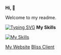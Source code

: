 **Hi, 👋**

Welcome to my readme.

[![Typing SVG](https://readme-typing-svg.demolab.com?font=Fira+Code&pause=1000&random=true&width=435&lines=go+touch+grass;get+a+job;make+something+useful;walk+the+dog)](https://git.io/typing-svg)
**My Skills**

[![My Skills](https://skillicons.dev/icons?i=html,apple,raspberrypi,obsidian,mastodon,git,docker,bots,linux,debian)](https://www.youtube.com/watch?v=dQw4w9WgXcQ)




[My Website](https://guns.lol/lachameleon/)
[Bliss Client](https://lachadev.github.io/blissclient)
